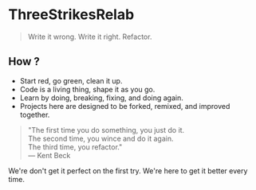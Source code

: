 # ThreeStrikesRelab
> Write it wrong. Write it right. Refactor.

## How ?
- Start red, go green, clean it up.
- Code is a living thing, shape it as you go.
- Learn by doing, breaking, fixing, and doing again.
- Projects here are designed to be forked, remixed, and improved together.

> "The first time you do something, you just do it.  
> The second time, you wince and do it again.  
> The third time, you refactor."  
> — Kent Beck

We're don't get it perfect on the first try. We're here to get it better every time.
